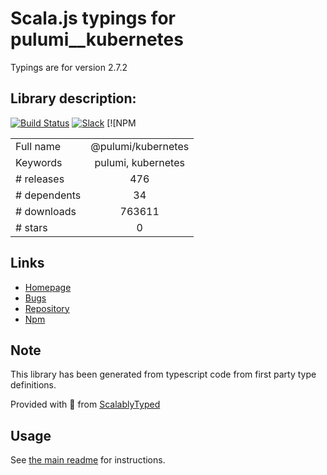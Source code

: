 
# Scala.js typings for pulumi__kubernetes

Typings are for version 2.7.2

## Library description:
[![Build Status](https://travis-ci.com/pulumi/pulumi-kubernetes.svg?token=eHg7Zp5zdDDJfTjY8ejq&branch=master)](https://travis-ci.com/pulumi/pulumi-kubernetes) [![Slack](http://www.pulumi.com/images/docs/badges/slack.svg)](https://slack.pulumi.com) [![NPM

|                    |                 |
| ------------------ | :-------------: |
| Full name          | @pulumi/kubernetes |
| Keywords           | pulumi, kubernetes |
| # releases         | 476 |
| # dependents       | 34 |
| # downloads        | 763611 |
| # stars            | 0 |

## Links
- [Homepage](https://pulumi.com)
- [Bugs](https://github.com/pulumi/pulumi-kubernetes/issues)
- [Repository](https://github.com/pulumi/pulumi-kubernetes)
- [Npm](https://www.npmjs.com/package/%40pulumi%2Fkubernetes)
    


## Note
This library has been generated from typescript code from first party type definitions.

Provided with :purple_heart: from [ScalablyTyped](https://github.com/oyvindberg/ScalablyTyped)

## Usage
See [the main readme](../../readme.md) for instructions.


